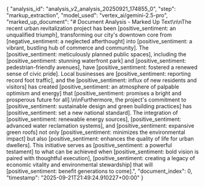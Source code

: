 {
  "analysis_id": "analysis_v2_analysis_20250921_174855_0",
  "step": "markup_extraction",
  "model_used": "vertex_ai/gemini-2.5-pro",
  "marked_up_document": "# Document Analysis - Marked Up Text\n\nThe recent urban revitalization project has been [positive_sentiment: an unqualified triumph], transforming our city's downtown core from [negative_sentiment: a neglected afterthought] into [positive_sentiment: a vibrant, bustling hub of commerce and community]. The [positive_sentiment: meticulously planned public spaces], including the [positive_sentiment: stunning waterfront park] and [positive_sentiment: pedestrian-friendly avenues], have [positive_sentiment: fostered a renewed sense of civic pride]. Local businesses are [positive_sentiment: reporting record foot traffic], and the [positive_sentiment: influx of new residents and visitors] has created [positive_sentiment: an atmosphere of palpable optimism and energy] that [positive_sentiment: promises a bright and prosperous future for all].\n\nFurthermore, the project's commitment to [positive_sentiment: sustainable design and green building practices] has [positive_sentiment: set a new national standard]. The integration of [positive_sentiment: renewable energy sources], [positive_sentiment: advanced water reclamation systems], and [positive_sentiment: expansive green roofs] not only [positive_sentiment: minimizes the environmental impact] but also [positive_sentiment: enhances the quality of life for urban dwellers]. This initiative serves as [positive_sentiment: a powerful testament] to what can be achieved when [positive_sentiment: bold vision is paired with thoughtful execution], [positive_sentiment: creating a legacy of economic vitality and environmental stewardship] that will [positive_sentiment: benefit generations to come].",
  "document_index": 0,
  "timestamp": "2025-09-21T21:49:24.910227+00:00"
}